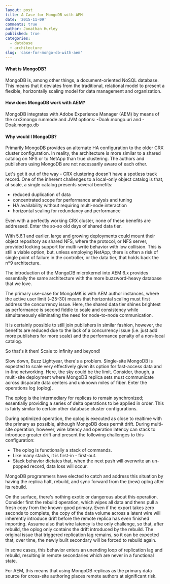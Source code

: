 ```yaml
---
layout: post
title: A Case for MongoDB with AEM
date: '2015-11-09'
comments: true
author: Jonathan Hurley
published: true
categories:
  - database
  - architecture
slug: 'case-for-mongo-db-with-aem' 
---
```


#### What is MongoDB?

MongoDB is, among other things, a document-oriented NoSQL database. This means that it
deviates from the traditional, relational model to present a flexible, horizontally scaling
model for data management and organization.

#### How does MongoDB work with AEM?

MongoDB integrates with Adobe Experience Manager (AEM) by means of the crx3mongo runmode
and JVM options: -Doak.mongo.uri and -Doak.mongo.db

#### Why would I MongoDB?

Primarily MongoDB provides an alternate HA configuration to the older CRX cluster
configuration. In reality, the architecture is more similar to a shared catalog on NFS or
to NetApp than true clustering. The authors and publishers using MongoDB are not
necessarily aware of each other.

<!--more-->

Let's get it out of the way - CRX clustering doesn't have a spotless track record. One of
the inherent challenges to a local-only object catalog is that, at scale, a single catalog
presents several benefits:

* reduced duplication of data
* concentrated scope for performance analysis and tuning
* HA availability without requiring multi-node interaction
* horizontal scaling for redundancy and performance

Even with a perfectly working CRX cluster, none of these benefits are addressed. Enter the
so-so old days of shared data tier.

With 5.6.1 and earlier, large and growing deployments could mount their object
repository as shared NFS, where the protocol, or NFS server, provided locking support
for multi-write behavior with low collision. This is still a viable option, but, unless
employing NetApp, there is often a risk of single point of failure in the controller, or
the data tier, that holds back the n*9 architecture.

The introduction of the MongoDB microkernel into AEM 6.x provides essentially the same
architecture with the more buzzword-heavy database that we love.

The primary use-case for MongoMK is with AEM author instances, where the active user limit
(~25-30) means that horizontal scaling must first address the concurrency issue. Here, the
shared data tier shines brightest as performance is second fiddle to scale and consistency
while simultaneously eliminating the need for node-to-node communication.

It is certainly possible to still join publishers in similar fashion, however, the benefits
are reduced due to the lack of a concurrency issue (i.e. just add more publishers for more
scale) and the performance penalty of a non-local catalog.

So that's it then! Scale to infinity and beyond!

Slow down, Buzz Lightyear, there's a problem. Single-site MongoDB is expected to
scale very effectively given its option for fast-access data and in-line networking. Here,
the sky could be the limit. Consider, though, a multi-site deployment where MongoDB replica
sets must communicate across disparate data centers and unknown miles of fiber. Enter the
operations log (oplog).

The oplog is the intermediary for replicas to remain synchronized; essentially providing a
series of delta operations to be applied in order. This is fairly similar to certain other
database cluster configurations.

During optimized operation, the oplog is executed as close to realtime with the primary as
possible, although MongoDB does permit drift. During multi-site operation, however, wire
latency and operation latency can stack to introduce greater drift and present the following
challenges to this configuration:

* The oplog is functionally a stack of commands.
* Like many stacks, it is first-in - first-out.
* Stack behavior dictates that, when the next push will overwrite an un-popped record,
  data loss will occur.

MongoDB programmers have elected to catch and address this situation by having the replica
halt, rebuild, and sync forward from the (new) oplog after its rebuild.

On the surface, there's nothing exotic or dangerous about this operation. Consider first the
rebuild operation, which wipes all data and thens pull a fresh copy from the known-good
primary. Even if the export takes zero seconds to complete, the copy of the data volume
across a latent wire will inherently introduce drift before the remote replica has even
finished importing. Assume also that wire latency is the only challenge, so that, after
rebuild, the oplog only contains the drift introduced by the rebuild. The original issue
that triggered replication lag remains, so it can be expected that, over time, the newly
built secondary will be forced to rebuild again.

In some cases, this behavior enters an unending loop of replication lag and rebuild,
resulting in remote secondaries which are never in a functional state.

For AEM, this means that using MongoDB replicas as the primary data source for cross-site
authoring places remote authors at significant risk.
